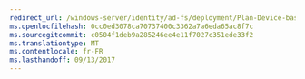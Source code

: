 ```yaml
---
redirect_url: /windows-server/identity/ad-fs/deployment/Plan-Device-based-Conditional-Access-on-Premises
ms.openlocfilehash: 0cc0ed3078ca70737400c3362a7a6eda65ac8f7c
ms.sourcegitcommit: c0504f1deb9a285246ee4e11f7027c351ede33f2
ms.translationtype: MT
ms.contentlocale: fr-FR
ms.lasthandoff: 09/13/2017
---
```


